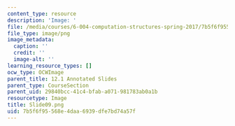 ```yaml
---
content_type: resource
description: 'Image: '
file: /media/courses/6-004-computation-structures-spring-2017/7b5f6f95568e4daa6939dfe7bd74a57f_Slide09.png
file_type: image/png
image_metadata:
  caption: ''
  credit: ''
  image-alt: ''
learning_resource_types: []
ocw_type: OCWImage
parent_title: 12.1 Annotated Slides
parent_type: CourseSection
parent_uid: 29840bcc-41c4-bfab-a071-981783ab0a1b
resourcetype: Image
title: Slide09.png
uid: 7b5f6f95-568e-4daa-6939-dfe7bd74a57f
---
```

